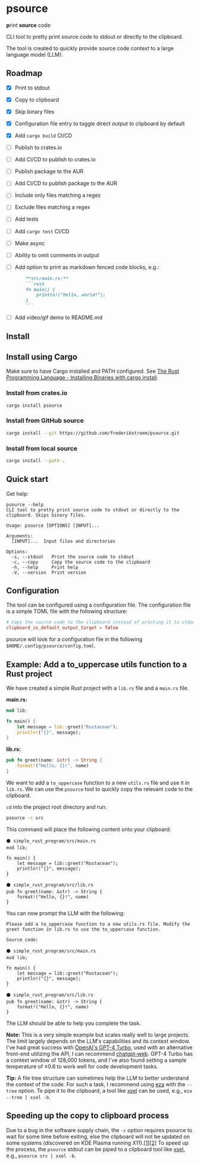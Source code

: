 # psource
**p**rint **source** code

CLI tool to pretty print source code to stdout or directly to the clipboard.

The tool is created to quickly provide source code context to a large language model (LLM).

## Roadmap
- [x] Print to stdout
- [x] Copy to clipboard
- [x] Skip binary files
- [x] Configuration file entry to toggle direct output to clipboard by default
- [x] Add `cargo build` CI/CD
- [ ] Publish to crates.io
- [ ] Add CI/CD to publish to crates.io
- [ ] Publish package to the AUR
- [ ] Add CI/CD to publish package to the AUR
- [ ] Include only files matching a regex
- [ ] Exclude files matching a regex
- [ ] Add tests
- [ ] Add `cargo test` CI/CD
- [ ] Make async
- [ ] Ability to omit comments in output
- [ ] Add option to print as markdown fenced code blocks, e.g.:

    ```markdown
        **src/main.rs:**
        ```rust
        fn main() {
            println!("Hello, world!");
        }
        ```
    ```
- [ ] Add video/gif demo to README.md

## Install
## Install using Cargo
Make sure to have Cargo installed and PATH configured. See [The Rust Programming Language - Installing Binaries with cargo install](https://doc.rust-lang.org/book/ch14-04-installing-binaries.html).

### Install from crates.io
```bash
cargo install psource
```

### Install from GitHub source
```bash
cargo install --git https://github.com/frederikstroem/psource.git
```

### Install from local source
```bash
cargo install --path .
```

## Quick start
Get help:
```plaintext
psource --help
CLI tool to pretty print source code to stdout or directly to the clipboard. Skips binary files.

Usage: psource [OPTIONS] [INPUT]...

Arguments:
  [INPUT]...  Input files and directories

Options:
  -s, --stdout   Print the source code to stdout
  -c, --copy     Copy the source code to the clipboard
  -h, --help     Print help
  -V, --version  Print version
```

## Configuration
The tool can be configured using a configuration file. The configuration file is a simple TOML file with the following structure:

```toml
# Copy the source code to the clipboard instead of printing it to stdout (default: false)
clipboard_is_default_output_target = false
```

psource will look for a configuration file in the following `$HOME/.config/psource/config.toml`.

## Example: Add a to_uppercase utils function to a Rust project
We have created a simple Rust project with a `lib.rs` file and a `main.rs` file.

**main.rs:**
```rust
mod lib;

fn main() {
    let message = lib::greet("Rustacean");
    println!("{}", message);
}
```

**lib.rs:**
```rust
pub fn greet(name: &str) -> String {
    format!("Hello, {}!", name)
}
```

We want to add a `to_uppercase` function to a new `utils.rs` file and use it in `lib.rs`. We can use the `psource` tool to quickly copy the relevant code to the clipboard.

`cd` into the project root directory and run:
```bash
psource -c src
```

This command will place the following content onto your clipboard:
```plaintext
⚫ simple_rust_program/src/main.rs
mod lib;

fn main() {
    let message = lib::greet("Rustacean");
    println!("{}", message);
}

⚫ simple_rust_program/src/lib.rs
pub fn greet(name: &str) -> String {
    format!("Hello, {}!", name)
}

```

You can now prompt the LLM with the following:
```plaintext
Please add a to_uppercase function to a new utils.rs file. Modify the greet function in lib.rs to use the to_uppercase function.

Source code:

⚫ simple_rust_program/src/main.rs
mod lib;

fn main() {
    let message = lib::greet("Rustacean");
    println!("{}", message);
}

⚫ simple_rust_program/src/lib.rs
pub fn greet(name: &str) -> String {
    format!("Hello, {}!", name)
}

```

The LLM should be able to help you complete the task.

**Note:** This is a very simple example but scales really well to large projects. The limit largely depends on the LLM's capabilities and its context window. I've had great success with [OpenAI's GPT-4 Turbo](https://platform.openai.com/docs/models/gpt-4-and-gpt-4-turbo), used with an alternative front-end utilizing the API, I can recommend [chatgpt-web](https://github.com/Niek/chatgpt-web). GPT-4 Turbo has a context window of 128,000 tokens, and I've also found setting a sample temperature of ±0.6 to work well for code development tasks.

**Tip:** A file tree structure can sometimes help the LLM to better understand the context of the code. For such a task, I recommend using [eza](https://github.com/eza-community/eza) with the `--tree` option. To pipe it to the clipboard, a tool like [xsel](https://github.com/kfish/xsel) can be used, e.g., `eza --tree | xsel -b`.

## Speeding up the copy to clipboard process
Due to a bug in the software supply chain, the `-c` option requires psource to wait for some time before exiting, else the clipboard will not be updated on some systems (discovered on KDE Plasma running X11).[[1]](https://github.com/1Password/arboard/issues/114)[[2]](https://github.com/sigoden/aichat/issues/160) To speed up the process, the `psource` stdout can be piped to a clipboard tool like [xsel](https://github.com/kfish/xsel), e.g., `psource src | xsel -b`.
